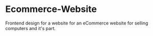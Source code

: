 # Ecommerce-Website
Frontend design for a website for an eCommerce website for selling computers and it's part.
